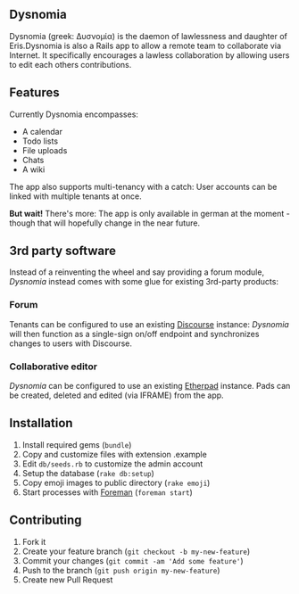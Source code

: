 ## Dysnomia

Dysnomia (greek: Δυσνομία) is the daemon of lawlessness and daughter of Eris.Dysnomia is also a Rails app to allow a remote team to collaborate via Internet. It specifically encourages a lawless collaboration by allowing users to edit each others contributions.

## Features

Currently Dysnomia encompasses:

 - A calendar
 - Todo lists
 - File uploads
 - Chats
 - A wiki

The app also supports multi-tenancy with a catch: User accounts can be linked with multiple tenants at once.

**But wait!** There's more: The app is only available in german at the moment - though that will hopefully change in the near future.

## 3rd party software

Instead of a reinventing the wheel and say providing a forum module, *Dysnomia* instead comes with some glue for existing 3rd-party products:

### Forum

Tenants can be configured to use an existing [Discourse](http://www.discourse.org) instance: *Dysnomia* will then function as a single-sign on/off endpoint and synchronizes changes to users with Discourse.

### Collaborative editor

*Dysnomia* can be configured to use an existing [Etherpad](http://www.etherpad.org) instance. Pads can be created, deleted and edited (via IFRAME) from the app.

## Installation

1. Install required gems (`bundle`)
2. Copy and customize files with extension .example
3. Edit `db/seeds.rb` to customize the admin account
4. Setup the database (`rake db:setup`)
5. Copy emoji images to public directory (`rake emoji`)
6. Start processes with [Foreman](https://github.com/ddollar/foreman) (`foreman start`)

## Contributing

1. Fork it
2. Create your feature branch (`git checkout -b my-new-feature`)
3. Commit your changes (`git commit -am 'Add some feature'`)
4. Push to the branch (`git push origin my-new-feature`)
5. Create new Pull Request

